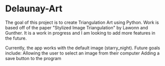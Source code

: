 # Delaunay-Art
The goal of this project is to create Triangulation Art using Python. Work is based off of the paper "Stylized Image Triangulation" by Lawonn and Gunther. It is a work in progress and I am looking to add
more features in the future.

Currently, the app works with the default image (starry_night). Future goals include:
  Allowing the user to select an image from their computer
  Adding a save button to the program

